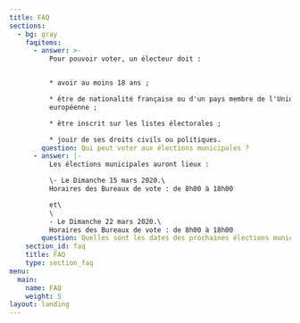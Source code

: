```yaml
---
title: FAQ
sections:
  - bg: gray
    faqitems:
      - answer: >-
          Pour pouvoir voter, un électeur doit :


          * avoir au moins 18 ans ;

          * être de nationalité française ou d'un pays membre de l'Union
          européenne ;

          * être inscrit sur les listes électorales ;

          * jouir de ses droits civils ou politiques.
        question: Qui peut voter aux élections municipales ?
      - answer: |-
          Les élections municipales auront lieux :

          \- Le Dimanche 15 mars 2020.\
          Horaires des Bureaux de vote : de 8h00 à 18h00

          et\
          \
          - Le Dimanche 22 mars 2020.\
          Horaires des Bureaux de vote : de 8h00 à 18h00
        question: Quelles sont les dates des prochaines élections municipales ?
    section_id: faq
    title: FAQ
    type: section_faq
menu:
  main:
    name: FAQ
    weight: 5
layout: landing
---
```


